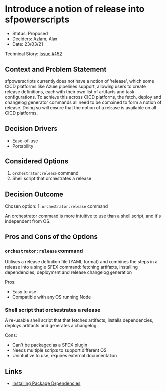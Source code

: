 # Introduce a notion of release into sfpowerscripts

* Status: Proposed  <!-- optional -->
* Deciders: Azlam, Alan <!-- optional -->
* Date: 23/03/21 <!-- optional -->

Technical Story: [Issue #452](https://github.com/Accenture/sfpowerscripts/issues/452) <!-- optional -->

## Context and Problem Statement

sfpowerscripts currently does not have a notion of 'release', which some CICD platforms like Azure pipelines support, allowing users to create release definitions, each with their own list of artifacts and task configurations. To achieve this across CICD platforms, the fetch, deploy and changelog generator commands all need to be combined to form a notion of release. Doing so will ensure that the notion of a release is available on all CICD platforms.


## Decision Drivers <!-- optional -->

* Ease-of-use <!-- numbers of drivers can vary -->
* Portability

## Considered Options

1. `orchestrator:release` command
2.  Shell script that orchestrates a release


## Decision Outcome

Chosen option: 1. `orchestrator:release` command

An orchestrator command is more intuitive to use than a shell script, and it's independent from OS.


## Pros and Cons of the Options <!-- optional -->

### `orchestrator:release` command

Utilises a release definition file (YAML format) and combines the steps in a release into a single SFDX command: fetching artifacts, installing dependencies, deployment and release changelog generation

Pros:
* Easy to use
* Compatible with any OS running Node

### Shell script that orchestrates a release

A re-usable shell script that that fetches artifacts, installs dependencies, deploys artifacts and generates a changelog.

Cons:
* Can't be packaged as a SFDX plugin
* Needs multiple scripts to support different OS
* Unintuitive to use, requires external documentation

## Links <!-- optional -->

* [Installing Package Dependencies]() <!-- example: Refined by [ADR-0005](0005-example.md) -->

<!-- markdownlint-disable-file MD013 -->
